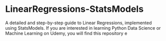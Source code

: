 # LinearRegressions-StatsModels

A detailed and step-by-step guide to Linear Regressions, implemented using StatsModels. If you are interested in learning Python Data Science or Machine Learning on Udemy, you will find this repository e